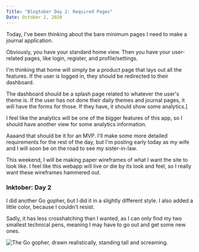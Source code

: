 ```yaml
---
Title: "Blogtober Day 2: Required Pages"
Date: October 2, 2020
---
```


Today, I've been thinking about the bare minimum pages I need to make a journal application.  

Obviously, you have your standard home view.  Then you have your user-related pages, like login, register, and profile/settings.

I'm thinking that home will simply be a product page that lays out all the features.  If the user is logged in, they should be redirected to their dashboard.

The dashboard should be a splash page related to whatever the user's theme is.  If the user has not done their daily themes and journal pages, it will have the forms for those.  If they have, it should show some analytics.]

I feel like the analytics will be one of the bigger features of this app, so I should have another view for some analytics information.

Aaaand that should be it for an MVP.  I'll make some more detailed requirements for the rest of the day, but I'm posting early today as my wife and I will soon be on the road to see my sister-in-law.  

This weekend, I will be making paper wireframes of what I want the site to look like.  I feel like this webapp will live or die by its look and feel, so I really want these wireframes hammered out.

### Inktober: Day 2

I did another Go gopher, but I did it in a slightly different style.  I also added a little color, because I couldn't resist.

Sadly, it has less crosshatching than I wanted, as I can only find my two smallest technical pens, meaning I may have to go out and get some new ones.

<img class="card-img-top" src="/images/posts/inktober20-02.jpeg" alt="The Go gopher, drawn realistically, standing tall and screaming."><br>